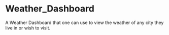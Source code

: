# Weather_Dashboard
A Weather Dashboard that one can use to view the weather of any city they live in or wish to visit.
